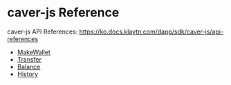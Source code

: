 # caver-js Reference
caver-js API References: https://ko.docs.klaytn.com/dapp/sdk/caver-js/api-references
* [MakeWallet](https://github.com/endlessgate/klaypay-works/blob/main/MakeWallet.md)
* [Transfer](https://github.com/endlessgate/klaypay-works/blob/main/Transfer.md)
* [Balance](https://github.com/endlessgate/klaypay-works/blob/main/Balance.md)
* [History](https://github.com/endlessgate/klaypay-works/blob/main/History.md)

